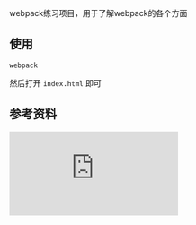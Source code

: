 webpack练习项目，用于了解webpack的各个方面

## 使用
```
webpack
```
然后打开 `index.html` 即可

## 参考资料
![webpack的配置](https://webpack.github.io/docs/configuration.html)
